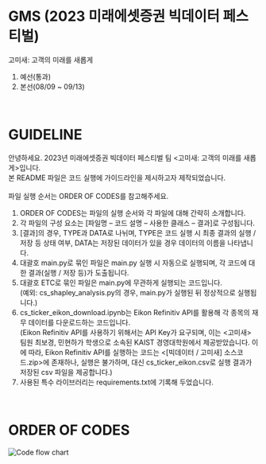 # GMS (2023 미래에셋증권 빅데이터 페스티벌)
고미새: 고객의 미래를 새롭게
<br/>
1. 예선(통과)
2. 본선(08/09 ~ 09/13)
<br/>

# GUIDELINE
안녕하세요. 2023년 미래에셋증권 빅데이터 페스티벌 팀 <고미새: 고객의 미래를 새롭게>입니다.<br/>
본 README 파일은 코드 실행에 가이드라인을 제시하고자 제작되었습니다.<br/>
<br/>
파일 실행 순서는 ORDER OF CODES를 참고해주세요.<br/>
1. ORDER OF CODES는 파일의 실행 순서와 각 파일에 대해 간략히 소개합니다.
2. 각 파일의 구성 요소는 [파일명 – 코드 설명 – 사용한 클래스 – 결과]로 구성됩니다.
3. [결과]의 경우, TYPE과 DATA로 나뉘며, TYPE은 코드 실행 시 최종 결과의 실행 / 저장 등 상태 여부, DATA는 저장된 데이터가 있을 경우 데이터의 이름을 나타냅니다.
4. 대괄호 main.py로 묶인 파일은 main.py 실행 시 자동으로 실행되며, 각 코드에 대한 결과(실행 / 저장 등)가 도출됩니다.
5. 대괄호 ETC로 묶인 파일은 main.py에 무관하게 실행되는 코드입니다.<br/> (예외: cs_shapley_analysis.py의 경우, main.py가 실행된 뒤 정상적으로 실행됩니다.)
6. cs_ticker_eikon_download.ipynb는 Eikon Refinitiv API를 활용해 각 종목의 재무 데이터를 다운로드하는 코드입니다.<br/> (Eikon Refinitiv API를 사용하기 위해서는 API Key가 요구되며, 이는 <고미새> 팀원 최보경, 민현하가 학생으로 소속된 KAIST 경영대학원에서 제공받았습니다. 이에 따라, Eikon Refinitiv API를 실행하는 코드는 <[빅데이터 / 고미새] 소스코드.zip>에 존재하나, 실행은 불가하며, 대신 cs_ticker_eikon.csv로 실행 결과가 저장된 csv 파일을 제공합니다.)
7. 사용된 특수 라이브러리는 requirements.txt에 기록해 두었습니다.
<br/>

# ORDER OF CODES

![Code flow chart](https://github.com/bokyoung96/GMS/assets/49546804/4c43446e-5ca6-4c35-b693-9fbbbca9c55f)

